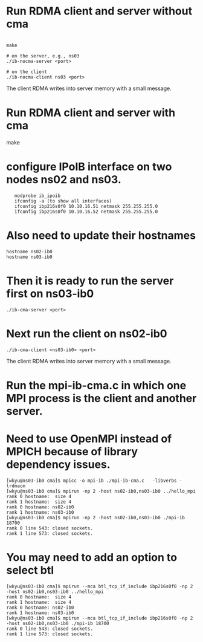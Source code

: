 # Run RDMA client and server without cma

```

make 

# on the server, e.g., ns03
./ib-nocma-server <port>

# on the client
./ib-nocma-client ns03 <port>
```


The client RDMA writes into server memory with a small message.

# Run RDMA client and server with cma



make 

# configure IPoIB interface on two nodes ns02 and ns03.

```
   modprobe ib_ipoib
   ifconfig -a (to show all interfaces)
   ifconfig ibp216s0f0 10.10.16.51 netmask 255.255.255.0
   ifconfig ibp216s0f0 10.10.16.52 netmask 255.255.255.0
```


# Also need to update their hostnames
```
hostname ns02-ib0
hostname ns03-ib0
```

# Then it is ready to run the server first on ns03-ib0
```
./ib-cma-server <port>
```

# Next run the client on ns02-ib0
```
./ib-cma-client <ns03-ib0> <port>
```


The client RDMA writes into server memory with a small message.

# Run the mpi-ib-cma.c in which one MPI process is the client and another server.

# Need to use OpenMPI instead of MPICH because of library dependency issues.

```
[wkyu@ns03-ib0 cma]$ mpicc -o mpi-ib ./mpi-ib-cma.c   -libverbs -lrdmacm
[wkyu@ns03-ib0 cma]$ mpirun -np 2 -host ns02-ib0,ns03-ib0 ../hello_mpi
rank 0 hostname:  size 4
rank 1 hostname:  size 4
rank 0 hostname: ns02-ib0
rank 1 hostname: ns03-ib0
[wkyu@ns03-ib0 cma]$ mpirun -np 2 -host ns02-ib0,ns03-ib0 ./mpi-ib 18700
rank 0 line 543: closed sockets.
rank 1 line 573: closed sockets.
```


# You may need to add an option to select btl

```
[wkyu@ns03-ib0 cma]$ mpirun --mca btl_tcp_if_include ibp216s0f0 -np 2 -host ns02-ib0,ns03-ib0 ../hello_mpi
rank 0 hostname:  size 4
rank 1 hostname:  size 4
rank 0 hostname: ns02-ib0
rank 1 hostname: ns03-ib0
[wkyu@ns03-ib0 cma]$ mpirun --mca btl_tcp_if_include ibp216s0f0 -np 2 -host ns02-ib0,ns03-ib0 ./mpi-ib 18700
rank 0 line 543: closed sockets.
rank 1 line 573: closed sockets.
```



